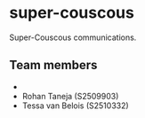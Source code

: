 # super-couscous
Super-Couscous communications.


Team members
-
- 
- Rohan Taneja (S2509903) 
- Tessa van Belois (S2510332)

